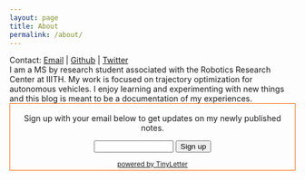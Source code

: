 ```yaml
---
layout: page
title: About
permalink: /about/
---
```


<div id="social">
Contact: 
 <a href="https://mailhide.io/e/bhNKLCUr" onclick="popup=window.open('https://mailhide.io/e/bhNKLCUr','mailhidepopup','width=580,height=635'); return false;">Email</a> |
    <a href="https://github.com/kaustabpal">Github</a> |
    <a href="https://twitter.com/kaustabpal">Twitter</a> 
</div>
I am a MS by research student associated with the Robotics Research Center at
IIITH. My work is focused on trajectory optimization for autonomous vehicles.
I enjoy learning and experimenting with new things and this blog is meant to be
a documentation of my experiences. 

<form style="border:1px solid #fe6a06;padding:3px;text-align:center;" action="https://tinyletter.com/kaustabpal" method="post" target="popupwindow" onsubmit="window.open('https://tinyletter.com/kaustabpal', 'popupwindow', 'scrollbars=yes,width=800,height=600');return true">
<p>
<label for="tlemail">
Sign up with your email below to get updates on my newly published notes.
</label>
</p>
<p>
<input type="text" style="width:140px" name="email" id="tlemail">
<input type="hidden" value="1" name="embed">
<input type="submit" value="Sign up">
</p>
<small>
<a href="https://tinyletter.com" target="_blank">powered by TinyLetter</a>
</small>
</form>
